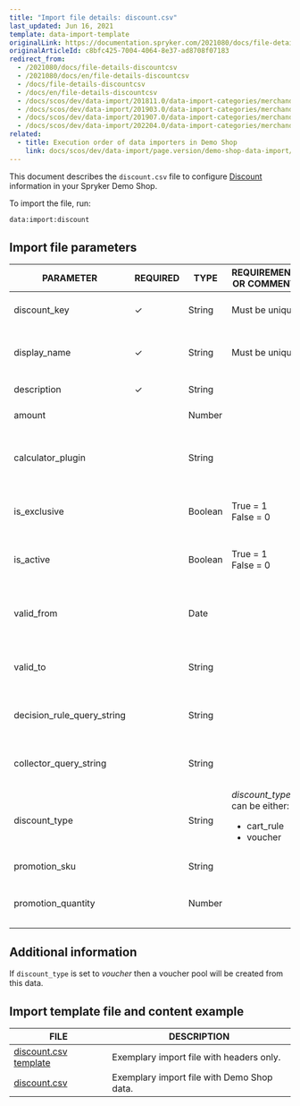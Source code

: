 ```yaml
---
title: "Import file details: discount.csv"
last_updated: Jun 16, 2021
template: data-import-template
originalLink: https://documentation.spryker.com/2021080/docs/file-details-discountcsv
originalArticleId: c8bfc425-7004-4064-8e37-ad8708f07183
redirect_from:
  - /2021080/docs/file-details-discountcsv
  - /2021080/docs/en/file-details-discountcsv
  - /docs/file-details-discountcsv
  - /docs/en/file-details-discountcsv
  - /docs/scos/dev/data-import/201811.0/data-import-categories/merchandising-setup/discounts/file-details-discount.csv.html
  - /docs/scos/dev/data-import/201903.0/data-import-categories/merchandising-setup/discounts/file-details-discount.csv.html
  - /docs/scos/dev/data-import/201907.0/data-import-categories/merchandising-setup/discounts/file-details-discount.csv.html
  - /docs/scos/dev/data-import/202204.0/data-import-categories/merchandising-setup/discounts/file-details-discount.csv.html
related:
  - title: Execution order of data importers in Demo Shop
    link: docs/scos/dev/data-import/page.version/demo-shop-data-import/execution-order-of-data-importers-in-demo-shop.html
---
```


This document describes the `discount.csv` file to configure [Discount](/docs/scos/user/features/{{site.version}}/promotions-discounts-feature-overview.html) information in your Spryker Demo Shop.

To import the file, run:

```bash
data:import:discount
```

## Import file parameters



| PARAMETER | REQUIRED | TYPE | REQUIREMENTS OR COMMENTS | DESCRIPTION |
| --- | --- | --- | --- | --- |
| discount_key | &check; | String | Must be unique. | Key identifier of the discount. |
| display_name | &check; | String | Must be unique. | Unique display name of the discount. |
| description | &check; | String |  |Description of the discount. |
| amount |  | Number |  | Discount amount. |
| calculator_plugin |  | String |  | Name of the plugin used to calculate the product discount. |
| is_exclusive |  | Boolean |True = 1<br>False = 0 | Indicates if the discount is exclusive or not. |
| is_active |  | Boolean |True = 1<br>False = 0| Indicates if the discount is active or not. |
| valid_from |  | Date |  | Indicates the date from which the discount is valid. |
| valid_to |  | String |  | Indicates the date to which the discount is valid. |
| decision_rule_query_string |  | String |  | Query with the decision rule to assign the discount.  |
| collector_query_string |  | String |  | Query with the rule to collect the discount. |
| discount_type |  | String |*discount_type* can be either:<ul><li>cart_rule</li><li>voucher</li></ul> | Type of discount. |
| promotion_sku |  | String | | SKU of the promotion. |
| promotion_quantity |  | Number |  | Quantity of product items that have this discount. |





## Additional information

If `discount_type` is set to *voucher*  then a voucher pool will be created from this data.

## Import template file and content example



| FILE | DESCRIPTION |
| --- | --- |
| [discount.csv template](https://spryker.s3.eu-central-1.amazonaws.com/docs/Developer+Guide/Back-End/Data+Manipulation/Data+Ingestion/Data+Import/Data+Import+Categories/Merchandising+Setup/Discounts/Template+discount.csv) | Exemplary import file with headers only. |
| [discount.csv](https://spryker.s3.eu-central-1.amazonaws.com/docs/Developer+Guide/Back-End/Data+Manipulation/Data+Ingestion/Data+Import/Data+Import+Categories/Merchandising+Setup/Discounts/discount.csv) | Exemplary import file with Demo Shop data. |
